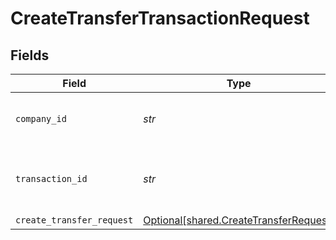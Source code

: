 # CreateTransferTransactionRequest


## Fields

| Field                                                                                  | Type                                                                                   | Required                                                                               | Description                                                                            | Example                                                                                |
| -------------------------------------------------------------------------------------- | -------------------------------------------------------------------------------------- | -------------------------------------------------------------------------------------- | -------------------------------------------------------------------------------------- | -------------------------------------------------------------------------------------- |
| `company_id`                                                                           | *str*                                                                                  | :heavy_check_mark:                                                                     | Unique identifier for a company.                                                       | 8a210b68-6988-11ed-a1eb-0242ac120002                                                   |
| `transaction_id`                                                                       | *str*                                                                                  | :heavy_check_mark:                                                                     | The unique identifier for your SMB's transaction.                                      | 336694d8-2dca-4cb5-a28d-3ccb83e55eee                                                   |
| `create_transfer_request`                                                              | [Optional[shared.CreateTransferRequest]](../../models/shared/createtransferrequest.md) | :heavy_minus_sign:                                                                     | N/A                                                                                    |                                                                                        |